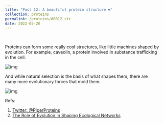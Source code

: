 ```yaml
---
title: "Post 12: A beautiful protein structure ❤️"
collection: proteins
permalink: /proteins/00012_str
date: 2022-05-20
---
```


&nbsp;


Proteins can form some really cool structures, like little machines shaped by evolution. For example, caveolin, a protein involved in substance trafficking in the cell.

![img](/images/proteins/00012_caveo.jpg)

And while natural selection is the basis of what shapes them, there are many more evolutionary forces that mold them.

![img](/images/proteins/00012_map.jpg)

Refs:
1. [Twitter: @PiperProteins](https://twitter.com/PiperProteins/status/1530826386155245568)
2. [The Role of Evolution in Shaping Ecological Networks](https://pubmed.ncbi.nlm.nih.gov/32294426/)
